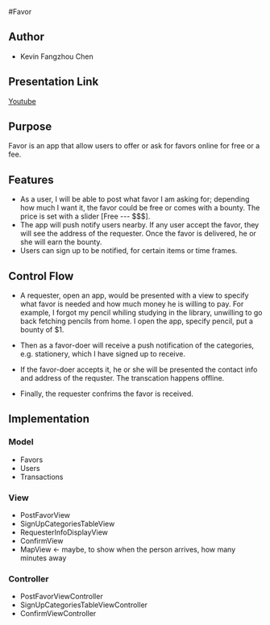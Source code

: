 
#Favor
## Author
* Kevin Fangzhou Chen

## Presentation Link
[Youtube](https://www.youtube.com/watch?v=5z8cA8CfL6Q)

## Purpose 
Favor is an app that allow users to offer or ask for favors online for free or a fee.

## Features
* As a user, I will be able to post what favor I am asking for; depending how much I want it, the favor could be free or comes with a bounty. The price is set with a slider [Free --- $$$].
* The app will push notify users nearby. If any user accept the favor, they will see the address of the requester. Once the favor is delivered, he or she will earn the bounty.
* Users can sign up to be notified, for certain items or time frames.

##	Control Flow
* A requester, open an app, would be presented with a view to specify what favor is needed and how much money he is willing to pay. For example, I forgot my pencil whiling studying in the library, unwilling to go back fetching pencils from home. I open the app, specify pencil, put a bounty of $1.

* Then as a favor-doer will receive a push notification of the categories, e.g. stationery, which I have signed up to receive. 

* If the favor-doer accepts it, he or she will be presented the contact info and address of the requster. The transcation happens offline.

* Finally, the requester confrims the favor is received.


## Implementation

### Model
* Favors
* Users
* Transactions 

### View
* PostFavorView
* SignUpCategoriesTableView
* RequesterInfoDisplayView
* ConfirmView
* MapView <- maybe, to show when the person arrives, how many minutes away

### Controller
* PostFavorViewController
* SignUpCategoriesTableViewController
* ConfirmViewController
